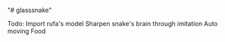 "# glasssnake" 

Todo:
Import rufa's model
Sharpen snake's brain through imitation
Auto moving Food

